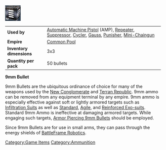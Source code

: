 ![](images/9mmbullet.jpg "9mmbullet.jpg")

|                          |                                                                                                                                                                                                                         |
| ------------------------ | ----------------------------------------------------------------------------------------------------------------------------------------------------------------------------------------------------------------------- |
| **Used by**              | [Automatic Machine Pistol](Automatic_Machine_Pistol.md) (AMP), [Repeater](Repeater.md), [Suppressor](Suppressor.md), [Cycler](Cycler.md), [Gauss](Gauss.md), [Punisher](Punisher.md), [Mini-Chaingun](Mini-Chaingun.md) |
| **Empire**               | [Common Pool](Common_Pool.md)                                                                                                                                                                                           |
| **Inventory dimensions** | 3x3                                                                                                                                                                                                                     |
| **Quantity per pack**    | 50 bullets                                                                                                                                                                                                              |

**9mm Bullet**

9mm Bullets are the ubiquitous ordinance of choice for many of the
weapons used by the [New Conglomerate](New_Conglomerate.md) and
[Terran Republic](Terran_Republic.md). 9mm ammo can be removed
from any equipment terminal by any empire. 9mm ammo is especially
effective against soft or lightly armored targets such as [Infiltration
Suits](Infiltration_Suit.md) as well as
[Standard](Standard_Exo-Suit.md),
[Agile](Agile_Exo-Suit.md), and [Reinforced
Exo-suits](Reinforced_Exo-Suit.md). Standard 9mm Ammo is
ineffective at damaging armored targets. While engaging such targets,
[Armor Piercing 9mm Bullets](Armour_Piercing_9mm_Bullet.md) should be
employed.

Since 9mm Bullets are for use in small arms, they can pass through the
energy shields of [BattleFrame
Robotics](BattleFrame_Robotics.md).

[Category:Game Items](Category:Game_Items.md)
[Category:Ammunition](Category:Ammunition.md)

